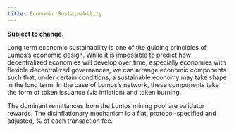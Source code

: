 ```yaml
---
title: Economic Sustainability
---
```


**Subject to change.**

Long term economic sustainability is one of the guiding principles of Lumos’s economic design. While it is impossible to predict how decentralized economies will develop over time, especially economies with flexible decentralized governances, we can arrange economic components such that, under certain conditions, a sustainable economy may take shape in the long term. In the case of Lumos’s network, these components take the form of token issuance \(via inflation\) and token burning.

The dominant remittances from the Lumos mining pool are validator rewards. The disinflationary mechanism is a flat, protocol-specified and adjusted, % of each transaction fee.
